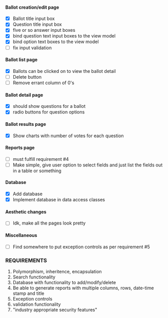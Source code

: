 ﻿#### Ballot creation/edit page
- [x] Ballot title input box
- [x] Question title input box
- [x] five or so answer input boxes
- [x] bind question text input boxes to the view model
- [x] bind option text boxes to the view model
- [ ] fix input validation

#### Ballot list page
- [x] Ballots can be clicked on to view the ballot detail
- [ ] Delete button
- [ ] Remove errant column of 0's

#### Ballot detail page
- [x] should show questions for a ballot
- [x] radio buttons for question options

#### Ballot results page
- [x] Show charts with number of votes for each question

#### Reports page
- [ ] must fulfill requirement #4
- [ ] Make simple, give user option to select fields and just list the fields out in a table or something

#### Database
- [x] Add database
- [x] Implement database in data access classes

#### Aesthetic changes
- [ ] Idk, make all the pages look pretty

#### Miscellaneous
- [ ] Find somewhere to put exception controls as per requirement #5

### REQUIREMENTS

1. Polymorphism, inheritence, encapsulation
2. Search functionality
3. Database with functionality to add/modify/delete
4. Be able to generate reports with multiple columns, rows, date-time stamp and title
5. Exception controls
6. validation functionality
7. "industry appropriate security features"